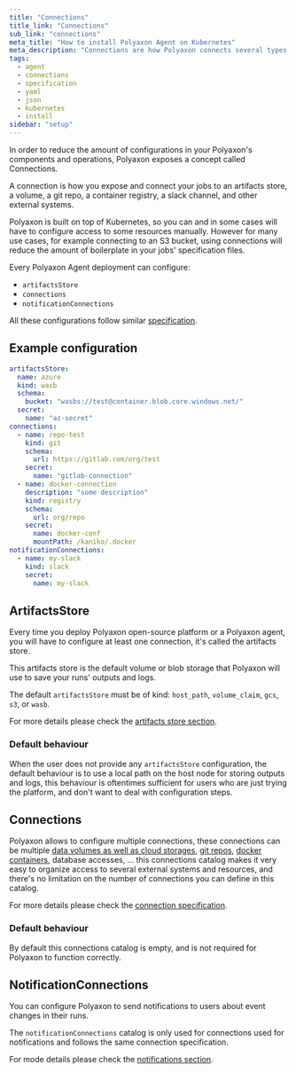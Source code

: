 ```yaml
---
title: "Connections"
title_link: "Connections"
sub_link: "connections"
meta_title: "How to install Polyaxon Agent on Kubernetes"
meta_description: "Connections are how Polyaxon connects several types of external system and resources to your operations."
tags:
  - agent
  - connections
  - specification
  - yaml
  - json
  - kubernetes
  - install
sidebar: "setup"
---
```


In order to reduce the amount of configurations in your Polyaxon's components and operations, 
Polyaxon exposes a concept called Connections.

A connection is how you expose and connect your jobs to an artifacts store, 
a volume, a git repo, a container registry, a slack channel, and other external systems.

Polyaxon is built on top of Kubernetes, so you can and in some cases will have to configure 
access to some resources manually.
However for many use cases, for example connecting to an S3 bucket, 
using connections will reduce the amount of boilerplate in your jobs' specification files.

Every Polyaxon Agent deployment can configure:

 * `artifactsStore`
 * `connections`
 * `notificationConnections`
 
All these configurations follow similar [specification](/docs/setup/connections/specification/).

## Example configuration

```yaml
artifactsStore:
  name: azure
  kind: wasb
  schema:
    bucket: "wasbs://test@container.blob.core.windows.net/"
  secret:
    name: "az-secret"
connections:
  - name: repo-test
    kind: git
    schema:
      url: https://gitlab.com/org/test
    secret:
      name: "gitlab-connection"
  - name: docker-connection
    description: "some description"
    kind: registry
    schema:
      url: org/repo
    secret:
      name: docker-conf
      mountPath: /kaniko/.docker
notificationConnections:
  - name: my-slack
    kind: slack
    secret:
      name: my-slack
```

## ArtifactsStore

Every time you deploy Polyaxon open-source platform or a Polyaxon agent, 
you will have to configure at least one connection, it's called the artifacts store.

This artifacts store is the default volume or blob storage that Polyaxon will use to save your runs' outputs and logs.

The default `artifactsStore` must be of kind: 
`host_path`, `volume_claim`, `gcs`, `s3`, or `wasb`.

For more details please check the [artifacts store section](/docs/setup/connections/artifacts/).

### Default behaviour

When the user does not provide any `artifactsStore` configuration, 
the default behaviour is to use a local path on the host node for storing outputs and logs, 
this behaviour is oftentimes sufficient for users who are just trying the platform, 
and don't want to deal with configuration steps.

## Connections

Polyaxon allows to configure multiple connections, 
these connections can be multiple 
[data volumes as well as cloud storages](/docs/setup/connections/artifacts/), 
[git repos](/docs/setup/connections/git/), 
[docker containers](/docs/setup/connections/registry/), database accesses, ...
this connections catalog makes it very easy to organize access to several external systems and resources, 
and there's no limitation on the number of connections you can define in this catalog.

For more details please check the [connection specification](/docs/setup/connections/specification/). 

### Default behaviour

By default this connections catalog is empty, and is not required for Polyaxon to function correctly.

## NotificationConnections

You can configure Polyaxon to send notifications to users about event changes in their runs.

The `notificationConnections` catalog is only used for connections used for notifications and follows the same connection specification.

For mode details please check the [notifications section](/docs/setup/connections/notifications/).
